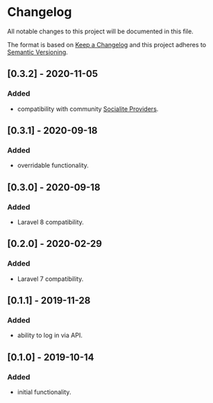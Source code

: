 # Changelog
All notable changes to this project will be documented in this file.

The format is based on [Keep a Changelog](http://keepachangelog.com/en/1.0.0/)
and this project adheres to [Semantic Versioning](http://semver.org/spec/v2.0.0.html).

## [0.3.2] - 2020-11-05
### Added
- compatibility with community [Socialite Providers](https://socialiteproviders.com).

## [0.3.1] - 2020-09-18
### Added
- overridable functionality.

## [0.3.0] - 2020-09-18
### Added
- Laravel 8 compatibility.

## [0.2.0] - 2020-02-29
### Added
- Laravel 7 compatibility.

## [0.1.1] - 2019-11-28
### Added
- ability to log in via API.

## [0.1.0] - 2019-10-14
### Added
- initial functionality.
